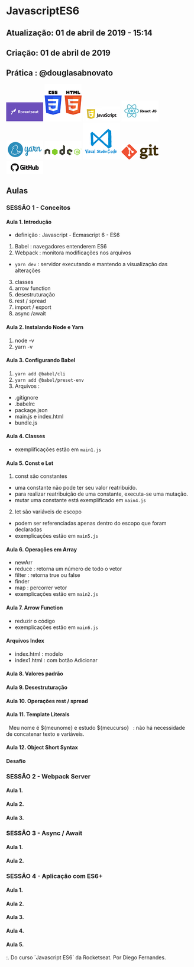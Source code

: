 # JavascriptES6 

## Atualização: 01 de abril de 2019 - 15:14
## Criação: 01 de abril de 2019
## Prática : @douglasabnovato

![Rocketseat](/images/logo-rocketseat.png)
![HTML e CSS](/images/logo-html-css.png)
![Javascript](/images/logo-javascript-es6.png)
![ReactJS](/images/logo-reactjs.jpg)
![Yarn](/images/logo-yarn.png)
![NodeJS](/images/nodejs.png)
![VSCode](/images/logo-VSCode.png)
![Git](/images/logo-git.png)
![GitHub](/images/logo-github.png)

## Aulas

### SESSÃO 1 - Conceitos

#### Aula 1. Introdução 
- definição : Javascript - Ecmascript 6 - ES6
1. Babel : navegadores entenderem ES6
2. Webpack : monitora modificações nos arquivos 
- `yarn dev` : servidor executando e mantendo a visualização das alterações
3. classes
4. arrow function
5. desestruturação
6. rest / spread
7. import / export
8. async /await

#### Aula 2. Instalando Node e Yarn
1. node -v
2. yarn -v

#### Aula 3. Configurando Babel
1. `yarn add @babel/cli`
2. `yarn add @babel/preset-env`
3. Arquivos : 
- .gitignore
- .babelrc
- package.json
- main.js e index.html
- bundle.js

#### Aula 4. Classes
- exemplificações estão em `main1.js`

#### Aula 5. Const e Let
1. const são constantes 
- uma constante não pode ter seu valor reatribuído.
- para realizar reatribuição de uma constante, executa-se uma mutação.
- mutar uma constante está exemplificado em `main4.js`
2. let são variáveis de escopo
- podem ser referenciadas apenas dentro do escopo que foram declaradas
- exemplicações estão em `main5.js`

#### Aula 6. Operações em Array
- newArr
- reduce : retorna um número de todo o vetor
- filter : retorna true ou false
- finder
- map : percorrer vetor
- exemplicações estão em `main2.js`

#### Aula 7. Arrow Function
- reduzir o código
- exemplicações estão em `main6.js`

#### Arquivos Index
- index.html : modelo
- index1.html : com botão Adicionar

#### Aula 8. Valores padrão

#### Aula 9. Desestruturação

#### Aula 10. Operações rest / spread

#### Aula 11. Template Literals
` `Meu nome é ${meunome} e estudo ${meucurso}` ` : não há necessidade de concatenar texto e variáveis.

#### Aula 12.  Object Short Syntax

#### Desafio

### SESSÃO 2 - Webpack Server

#### Aula 1. 

#### Aula 2. 

#### Aula 3. 

### SESSÃO 3 - Async / Await

#### Aula 1. 

#### Aula 2.

### SESSÃO 4 - Aplicação com ES6+

#### Aula 1. 

#### Aula 2. 

#### Aula 3. 

#### Aula 4. 

#### Aula 5. 

:. Do curso ´Javascript ES6´ da Rocketseat.
Por Diego Fernandes.